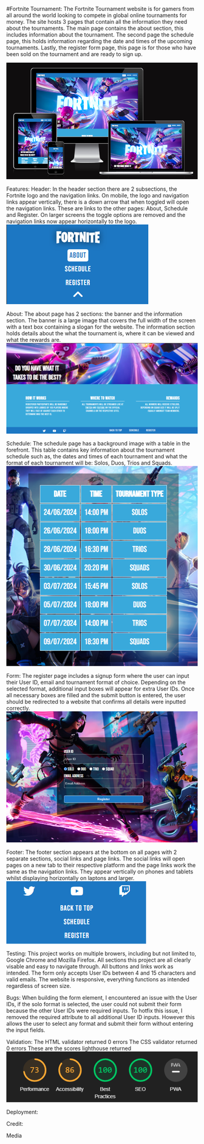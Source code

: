 #Fortnite Tournament:
The Fortnite Tournament website is for gamers from all around the world looking to compete in global online tournaments for money. The site hosts 3 pages that contain all the information they need about the tournaments. The main page contains the about section, this includes information about the tournament. The second page the schedule page, this holds information regarding the date and times of the upcoming tournaments. Lastly, the register form page, this page is for those who have been sold on the tournament and are ready to sign up.

![Responsive Image](assets/images/Responsive.png)

Features:
  Header:
      In the header section there are 2 subsections, the Fortnite logo and the navigation links. On mobile, the logo and navigation links       appear vertically, there is a down arrow that when toggled will open the navigation links. These are links to the other pages:            About, Schedule and Register. On larger screens the toggle options are removed and the navigation links now appear horizontally to        the logo.
      ![Nav Image](assets/images/Nav.png)
      
  About:
      The about page has 2 sections: the banner and the information section. The banner is a large image that covers the full width of          the screen with a text box containing a slogan for the website. The information section holds details about the what the tournament       is, where it can be viewed and what the rewards are.
      ![About Image](assets/images/About.png)
      
  Schedule:
      The schedule page has a background image with a table in the forefront. This table contains key information about the tournament          schedule such as, the dates and times of each tournament and what the format of each tournament will be: Solos, Duos, Trios and           Squads.
      ![Schedule Image](assets/images/Schedule.png)
      
  Form:
      The register page includes a signup form where the user can input their User ID, email and tournament format of choice. Depending         on the selected format, additional input boxes will appear for extra User IDs. Once all necessary boxes are filled and the submit         button is entered, the user should be redirected to a website that confirms all details were inputted correctly.
      ![Form Image](assets/images/Form.png)
  
  Footer:
    The footer section appears at the bottom on all pages with 2 separate sections, social links and page links. The social links will        open pages on a new tab to their respective platform and the page links work the same as the navigation links. They appear vertically     on phones and tablets whilst displaying horizontally on laptons and larger.
    ![Footer Image](assets/images/Footer.png)

Testing:
    This project works on multiple browers, including but not limited to, Google Chrome and Mozilla Firefox.
    All sections this project are all clearly visable and easy to navigate through.
    All buttons and links work as intended.
    The form only accepts User IDs between 4 and 15 characters and valid emails.
    The website is responsive, everything functions as intended regardless of screen size.
    
Bugs:
    When building the form element, I encountered an issue with the User IDs, if the solo format is selected, the user could not submit       their form because the other User IDs were required inputs. To hotfix this issue, I removed the required attribute to all additional      User ID inputs. However this allows the user to select any format and submit their form without entering the input fields.

Validation:
    The HTML validator returned 0 errors
    The CSS validator returned 0 errors
    These are the scores lighthouse returned
    ![Lighthouse Score](assets/images/Lighthouse.png)

Deployment:

Credit:

Media
